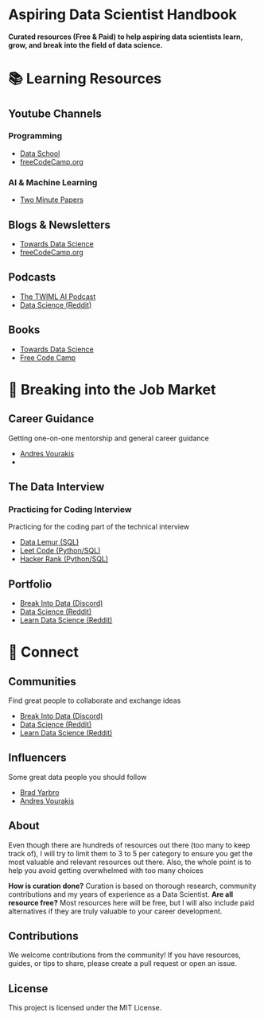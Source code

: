 # Aspiring Data Scientist Handbook

**Curated resources (Free & Paid) to help aspiring data scientists learn, grow, and break into the field of data science.**

# 📚 Learning Resources

## Youtube Channels

### Programming
- [Data School](https://www.youtube.com/@dataschool/videos)
- [freeCodeCamp.org](https://www.youtube.com/@freecodecamp/videos)

### AI & Machine Learning 
- [Two Minute Papers](https://www.youtube.com/@TwoMinutePapers)

## Blogs & Newsletters
- [Towards Data Science](https://towardsdatascience.com/)
- [freeCodeCamp.org]()

## Podcasts
- [The TWIML AI Podcast](https://open.spotify.com/show/2sp5EL7s7EqxttxwwoJ3i7)
- [Data Science (Reddit)]()

## Books
- [Towards Data Science]()
- [Free Code Camp]()

# 💼 Breaking into the Job Market

## Career Guidance
Getting one-on-one mentorship and general career guidance
- [Andres Vourakis](https://topmate.io/andres_vourakis)
- []()

## The Data Interview
### Practicing for Coding Interview
Practicing for the coding part of the technical interview
- [Data Lemur (SQL)](https://datalemur.com/sql-interview-questions)
- [Leet Code (Python/SQL)](https://leetcode.com/)
- [Hacker Rank (Python/SQL)](https://www.hackerrank.com/)

## Portfolio
- [Break Into Data (Discord)](https://discord.gg/Uyv7JZ3b)
- [Data Science (Reddit)](https://www.reddit.com/r/datascience/)
- [Learn Data Science (Reddit)](https://www.reddit.com/r/learndatascience/)

# 🤝 Connect

## Communities
Find great people to collaborate and exchange ideas
- [Break Into Data (Discord)](https://discord.gg/Uyv7JZ3b)
- [Data Science (Reddit)](https://www.reddit.com/r/datascience/)
- [Learn Data Science (Reddit)](https://www.reddit.com/r/learndatascience/)

## Influencers
Some great data people you should follow
- [Brad Yarbro](https://www.linkedin.com/in/brad-yarbro/)
- [Andres Vourakis](https://www.linkedin.com/in/andresvourakis/)

## About
Even though there are hundreds of resources out there (too many to keep track of), I will try to limit them to 3 to 5 per category to ensure you get the most valuable and relevant resources out there. Also, the whole point is to help you avoid getting overwhelmed with too many choices

**How is curation done?** Curation is based on thorough research, community contributions and my years of experience as a Data Scientist.
**Are all resource free?** Most resources here will be free, but I will also include paid alternatives if they are truly valuable to your career development.

## Contributions

We welcome contributions from the community! If you have resources, guides, or tips to share, please create a pull request or open an issue.

## License

This project is licensed under the MIT License.
